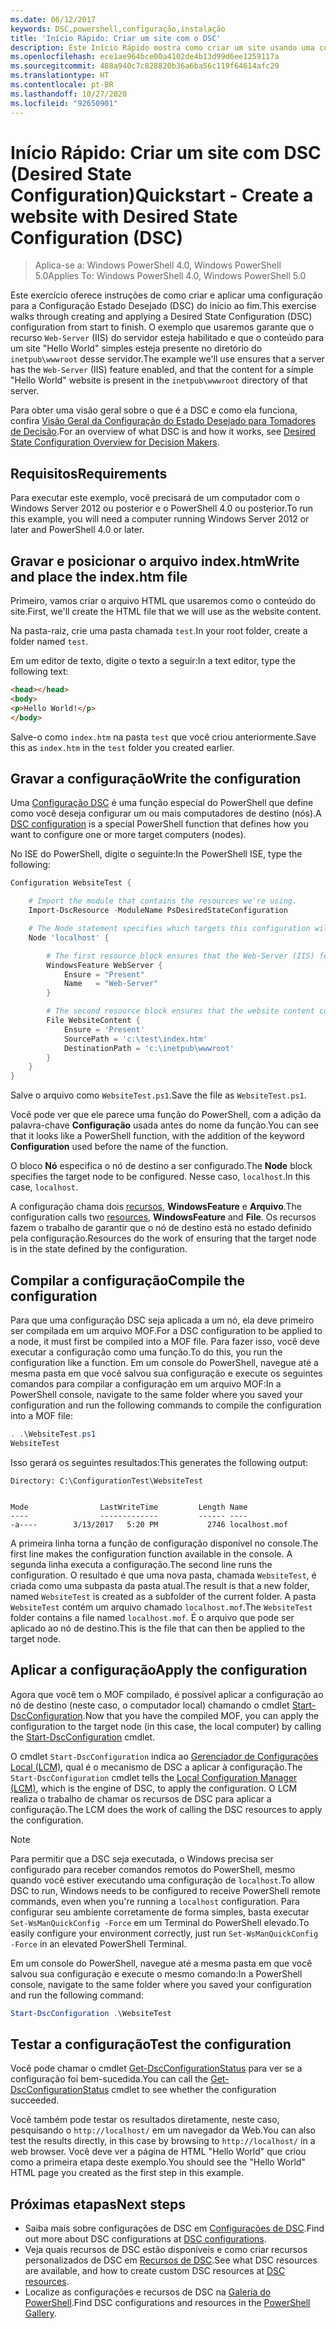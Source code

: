 ```yaml
---
ms.date: 06/12/2017
keywords: DSC,powershell,configuração,instalação
title: 'Início Rápido: Criar um site com o DSC'
description: Este Início Rápido mostra como criar um site usando uma configuração DSC.
ms.openlocfilehash: ece1ae964bce00a4102de4b13d99d6ee1259117a
ms.sourcegitcommit: 488a940c7c828820b36a6ba56c119f64614afc29
ms.translationtype: HT
ms.contentlocale: pt-BR
ms.lasthandoff: 10/27/2020
ms.locfileid: "92650901"
---
```

# <a name="quickstart---create-a-website-with-desired-state-configuration-dsc"></a><span data-ttu-id="45ec6-104">Início Rápido: Criar um site com DSC (Desired State Configuration)</span><span class="sxs-lookup"><span data-stu-id="45ec6-104">Quickstart - Create a website with Desired State Configuration (DSC)</span></span>

> <span data-ttu-id="45ec6-105">Aplica-se a: Windows PowerShell 4.0, Windows PowerShell 5.0</span><span class="sxs-lookup"><span data-stu-id="45ec6-105">Applies To: Windows PowerShell 4.0, Windows PowerShell 5.0</span></span>

<span data-ttu-id="45ec6-106">Este exercício oferece instruções de como criar e aplicar uma configuração para a Configuração Estado Desejado (DSC) do início ao fim.</span><span class="sxs-lookup"><span data-stu-id="45ec6-106">This exercise walks through creating and applying a Desired State Configuration (DSC) configuration from start to finish.</span></span> <span data-ttu-id="45ec6-107">O exemplo que usaremos garante que o recurso `Web-Server` (IIS) do servidor esteja habilitado e que o conteúdo para um site "Hello World" simples esteja presente no diretório do `inetpub\wwwroot` desse servidor.</span><span class="sxs-lookup"><span data-stu-id="45ec6-107">The example we'll use ensures that a server has the `Web-Server` (IIS) feature enabled, and that the content for a simple "Hello World" website is present in the `inetpub\wwwroot` directory of that server.</span></span>

<span data-ttu-id="45ec6-108">Para obter uma visão geral sobre o que é a DSC e como ela funciona, confira [Visão Geral da Configuração do Estado Desejado para Tomadores de Decisão](../overview/decisionMaker.md).</span><span class="sxs-lookup"><span data-stu-id="45ec6-108">For an overview of what DSC is and how it works, see [Desired State Configuration Overview for Decision Makers](../overview/decisionMaker.md).</span></span>

## <a name="requirements"></a><span data-ttu-id="45ec6-109">Requisitos</span><span class="sxs-lookup"><span data-stu-id="45ec6-109">Requirements</span></span>

<span data-ttu-id="45ec6-110">Para executar este exemplo, você precisará de um computador com o Windows Server 2012 ou posterior e o PowerShell 4.0 ou posterior.</span><span class="sxs-lookup"><span data-stu-id="45ec6-110">To run this example, you will need a computer running Windows Server 2012 or later and PowerShell 4.0 or later.</span></span>

## <a name="write-and-place-the-indexhtm-file"></a><span data-ttu-id="45ec6-111">Gravar e posicionar o arquivo index.htm</span><span class="sxs-lookup"><span data-stu-id="45ec6-111">Write and place the index.htm file</span></span>

<span data-ttu-id="45ec6-112">Primeiro, vamos criar o arquivo HTML que usaremos como o conteúdo do site.</span><span class="sxs-lookup"><span data-stu-id="45ec6-112">First, we'll create the HTML file that we will use as the website content.</span></span>

<span data-ttu-id="45ec6-113">Na pasta-raiz, crie uma pasta chamada `test`.</span><span class="sxs-lookup"><span data-stu-id="45ec6-113">In your root folder, create a folder named `test`.</span></span>

<span data-ttu-id="45ec6-114">Em um editor de texto, digite o texto a seguir:</span><span class="sxs-lookup"><span data-stu-id="45ec6-114">In a text editor, type the following text:</span></span>

```html
<head></head>
<body>
<p>Hello World!</p>
</body>
```

<span data-ttu-id="45ec6-115">Salve-o como `index.htm` na pasta `test` que você criou anteriormente.</span><span class="sxs-lookup"><span data-stu-id="45ec6-115">Save this as `index.htm` in the `test` folder you created earlier.</span></span>

## <a name="write-the-configuration"></a><span data-ttu-id="45ec6-116">Gravar a configuração</span><span class="sxs-lookup"><span data-stu-id="45ec6-116">Write the configuration</span></span>

<span data-ttu-id="45ec6-117">Uma [Configuração DSC](../configurations/configurations.md) é uma função especial do PowerShell que define como você deseja configurar um ou mais computadores de destino (nós).</span><span class="sxs-lookup"><span data-stu-id="45ec6-117">A [DSC configuration](../configurations/configurations.md) is a special PowerShell function that defines how you want to configure one or more target computers (nodes).</span></span>

<span data-ttu-id="45ec6-118">No ISE do PowerShell, digite o seguinte:</span><span class="sxs-lookup"><span data-stu-id="45ec6-118">In the PowerShell ISE, type the following:</span></span>

```powershell
Configuration WebsiteTest {

    # Import the module that contains the resources we're using.
    Import-DscResource -ModuleName PsDesiredStateConfiguration

    # The Node statement specifies which targets this configuration will be applied to.
    Node 'localhost' {

        # The first resource block ensures that the Web-Server (IIS) feature is enabled.
        WindowsFeature WebServer {
            Ensure = "Present"
            Name   = "Web-Server"
        }

        # The second resource block ensures that the website content copied to the website root folder.
        File WebsiteContent {
            Ensure = 'Present'
            SourcePath = 'c:\test\index.htm'
            DestinationPath = 'c:\inetpub\wwwroot'
        }
    }
}
```

<span data-ttu-id="45ec6-119">Salve o arquivo como `WebsiteTest.ps1`.</span><span class="sxs-lookup"><span data-stu-id="45ec6-119">Save the file as `WebsiteTest.ps1`.</span></span>

<span data-ttu-id="45ec6-120">Você pode ver que ele parece uma função do PowerShell, com a adição da palavra-chave **Configuração** usada antes do nome da função.</span><span class="sxs-lookup"><span data-stu-id="45ec6-120">You can see that it looks like a PowerShell function, with the addition of the keyword **Configuration** used before the name of the function.</span></span>

<span data-ttu-id="45ec6-121">O bloco **Nó** especifica o nó de destino a ser configurado.</span><span class="sxs-lookup"><span data-stu-id="45ec6-121">The **Node** block specifies the target node to be configured.</span></span> <span data-ttu-id="45ec6-122">Nesse caso, `localhost`.</span><span class="sxs-lookup"><span data-stu-id="45ec6-122">In this case, `localhost`.</span></span>

<span data-ttu-id="45ec6-123">A configuração chama dois [recursos](../resources/resources.md), **WindowsFeature** e **Arquivo**.</span><span class="sxs-lookup"><span data-stu-id="45ec6-123">The configuration calls two [resources](../resources/resources.md), **WindowsFeature** and **File**.</span></span>
<span data-ttu-id="45ec6-124">Os recursos fazem o trabalho de garantir que o nó de destino está no estado definido pela configuração.</span><span class="sxs-lookup"><span data-stu-id="45ec6-124">Resources do the work of ensuring that the target node is in the state defined by the configuration.</span></span>

## <a name="compile-the-configuration"></a><span data-ttu-id="45ec6-125">Compilar a configuração</span><span class="sxs-lookup"><span data-stu-id="45ec6-125">Compile the configuration</span></span>

<span data-ttu-id="45ec6-126">Para que uma configuração DSC seja aplicada a um nó, ela deve primeiro ser compilada em um arquivo MOF.</span><span class="sxs-lookup"><span data-stu-id="45ec6-126">For a DSC configuration to be applied to a node, it must first be compiled into a MOF file.</span></span> <span data-ttu-id="45ec6-127">Para fazer isso, você deve executar a configuração como uma função.</span><span class="sxs-lookup"><span data-stu-id="45ec6-127">To do this, you run the configuration like a function.</span></span> <span data-ttu-id="45ec6-128">Em um console do PowerShell, navegue até a mesma pasta em que você salvou sua configuração e execute os seguintes comandos para compilar a configuração em um arquivo MOF:</span><span class="sxs-lookup"><span data-stu-id="45ec6-128">In a PowerShell console, navigate to the same folder where you saved your configuration and run the following commands to compile the configuration into a MOF file:</span></span>

```powershell
. .\WebsiteTest.ps1
WebsiteTest
```

<span data-ttu-id="45ec6-129">Isso gerará os seguintes resultados:</span><span class="sxs-lookup"><span data-stu-id="45ec6-129">This generates the following output:</span></span>

```
Directory: C:\ConfigurationTest\WebsiteTest


Mode                LastWriteTime         Length Name
----                -------------         ------ ----
-a----        3/13/2017   5:20 PM           2746 localhost.mof
```

<span data-ttu-id="45ec6-130">A primeira linha torna a função de configuração disponível no console.</span><span class="sxs-lookup"><span data-stu-id="45ec6-130">The first line makes the configuration function available in the console.</span></span> <span data-ttu-id="45ec6-131">A segunda linha executa a configuração.</span><span class="sxs-lookup"><span data-stu-id="45ec6-131">The second line runs the configuration.</span></span> <span data-ttu-id="45ec6-132">O resultado é que uma nova pasta, chamada `WebsiteTest`, é criada como uma subpasta da pasta atual.</span><span class="sxs-lookup"><span data-stu-id="45ec6-132">The result is that a new folder, named `WebsiteTest` is created as a subfolder of the current folder.</span></span> <span data-ttu-id="45ec6-133">A pasta `WebsiteTest` contém um arquivo chamado `localhost.mof`.</span><span class="sxs-lookup"><span data-stu-id="45ec6-133">The `WebsiteTest` folder contains a file named `localhost.mof`.</span></span> <span data-ttu-id="45ec6-134">É o arquivo que pode ser aplicado ao nó de destino.</span><span class="sxs-lookup"><span data-stu-id="45ec6-134">This is the file that can then be applied to the target node.</span></span>

## <a name="apply-the-configuration"></a><span data-ttu-id="45ec6-135">Aplicar a configuração</span><span class="sxs-lookup"><span data-stu-id="45ec6-135">Apply the configuration</span></span>

<span data-ttu-id="45ec6-136">Agora que você tem o MOF compilado, é possível aplicar a configuração ao nó de destino (neste caso, o computador local) chamando o cmdlet [Start-DscConfiguration](/powershell/module/psdesiredstateconfiguration/start-dscconfiguration).</span><span class="sxs-lookup"><span data-stu-id="45ec6-136">Now that you have the compiled MOF, you can apply the configuration to the target node (in this case, the local computer) by calling the [Start-DscConfiguration](/powershell/module/psdesiredstateconfiguration/start-dscconfiguration) cmdlet.</span></span>

<span data-ttu-id="45ec6-137">O cmdlet `Start-DscConfiguration` indica ao [Gerenciador de Configurações Local (LCM)](../managing-nodes/metaConfig.md), qual é o mecanismo de DSC a aplicar à configuração.</span><span class="sxs-lookup"><span data-stu-id="45ec6-137">The `Start-DscConfiguration` cmdlet tells the [Local Configuration Manager (LCM)](../managing-nodes/metaConfig.md), which is the engine of DSC, to apply the configuration.</span></span> <span data-ttu-id="45ec6-138">O LCM realiza o trabalho de chamar os recursos de DSC para aplicar a configuração.</span><span class="sxs-lookup"><span data-stu-id="45ec6-138">The LCM does the work of calling the DSC resources to apply the configuration.</span></span>

> [!NOTE]
> <span data-ttu-id="45ec6-139">Para permitir que a DSC seja executada, o Windows precisa ser configurado para receber comandos remotos do PowerShell, mesmo quando você estiver executando uma configuração de `localhost`.</span><span class="sxs-lookup"><span data-stu-id="45ec6-139">To allow DSC to run, Windows needs to be configured to receive PowerShell remote commands, even when you're running a `localhost` configuration.</span></span> <span data-ttu-id="45ec6-140">Para configurar seu ambiente corretamente de forma simples, basta executar `Set-WsManQuickConfig -Force` em um Terminal do PowerShell elevado.</span><span class="sxs-lookup"><span data-stu-id="45ec6-140">To easily configure your environment correctly, just run `Set-WsManQuickConfig -Force` in an elevated PowerShell Terminal.</span></span>

<span data-ttu-id="45ec6-141">Em um console do PowerShell, navegue até a mesma pasta em que você salvou sua configuração e execute o mesmo comando:</span><span class="sxs-lookup"><span data-stu-id="45ec6-141">In a PowerShell console, navigate to the same folder where you saved your configuration and run the following command:</span></span>

```powershell
Start-DscConfiguration .\WebsiteTest
```

## <a name="test-the-configuration"></a><span data-ttu-id="45ec6-142">Testar a configuração</span><span class="sxs-lookup"><span data-stu-id="45ec6-142">Test the configuration</span></span>

<span data-ttu-id="45ec6-143">Você pode chamar o cmdlet [Get-DscConfigurationStatus](/powershell/module/psdesiredstateconfiguration/get-dscconfigurationstatus) para ver se a configuração foi bem-sucedida.</span><span class="sxs-lookup"><span data-stu-id="45ec6-143">You can call the [Get-DscConfigurationStatus](/powershell/module/psdesiredstateconfiguration/get-dscconfigurationstatus) cmdlet to see whether the configuration succeeded.</span></span>

<span data-ttu-id="45ec6-144">Você também pode testar os resultados diretamente, neste caso, pesquisando o `http://localhost/` em um navegador da Web.</span><span class="sxs-lookup"><span data-stu-id="45ec6-144">You can also test the results directly, in this case by browsing to `http://localhost/` in a web browser.</span></span> <span data-ttu-id="45ec6-145">Você deve ver a página de HTML "Hello World" que criou como a primeira etapa deste exemplo.</span><span class="sxs-lookup"><span data-stu-id="45ec6-145">You should see the "Hello World" HTML page you created as the first step in this example.</span></span>

## <a name="next-steps"></a><span data-ttu-id="45ec6-146">Próximas etapas</span><span class="sxs-lookup"><span data-stu-id="45ec6-146">Next steps</span></span>

- <span data-ttu-id="45ec6-147">Saiba mais sobre configurações de DSC em [Configurações de DSC](../configurations/configurations.md).</span><span class="sxs-lookup"><span data-stu-id="45ec6-147">Find out more about DSC configurations at [DSC configurations](../configurations/configurations.md).</span></span>
- <span data-ttu-id="45ec6-148">Veja quais recursos de DSC estão disponíveis e como criar recursos personalizados de DSC em [Recursos de DSC](../resources/resources.md).</span><span class="sxs-lookup"><span data-stu-id="45ec6-148">See what DSC resources are available, and how to create custom DSC resources at [DSC resources](../resources/resources.md).</span></span>
- <span data-ttu-id="45ec6-149">Localize as configurações e recursos de DSC na [Galeria do PowerShell](https://www.powershellgallery.com/).</span><span class="sxs-lookup"><span data-stu-id="45ec6-149">Find DSC configurations and resources in the [PowerShell Gallery](https://www.powershellgallery.com/).</span></span>
